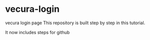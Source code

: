 # vecura-login
vecura login page
This repository is built step by step in this tutorial.

It now includes steps for github

